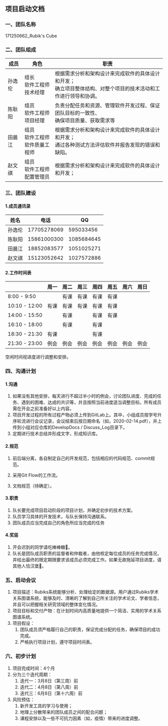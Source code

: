 ## 项目启动文档

### 一、团队名称

171250662_Rubik's Cube

### 二、团队组成

| 成员   | 角色                                   | 职责                                                         |
| ------ | -------------------------------------- | ------------------------------------------------------------ |
| 孙逸伦 | 组长<br/>软件工程师<br/>技术经理       | 根据需求分析和架构设计来完成软件的具体设计和开发；<br/>确立项目整体结构、对整个项目的技术活动和工作进行领导和协调。 |
| 陈耿阳 | 组员<br/>软件工程师<br/>项目经理       | 负责分配任务和资源、管理软件开发过程、保证团队目标的一致性、<br/>确保项目质量、获取需求等 |
| 田晨江 | 组员<br/>软件工程师<br/>软件质量工程师 | 根据需求分析和架构设计来完成软件的具体设计和开发；<br/>通过各种测试方法评估软件并报告发现的错误和缺陷。 |
| 赵文祺 | 组员<br/>软件工程师<br/>配置管理员     | 根据需求分析和架构设计来完成软件的具体设计和开发；<br/>      |

### 三、团队建设

#### 1.成员通讯录

| 姓名   | 电话        | QQ         |
| ------ | ----------- | ---------- |
| 孙逸伦 | 17705278069 | 595033456  |
| 陈耿阳 | 15861000300 | 1085684645 |
| 田晨江 | 18852083577 | 1051025271 |
| 赵文祺 | 15123052642 | 1027572886 |

#### 2.工作时间表

|               | 周一 | 周二 | 周三 | 周四 | 周五 | 周六 | 周日 |
| ------------- | ---- | ---- | ---- | ---- | ---- | ---- | ---- |
| 8:00 - 9:50   |      | 有课 | 有课 | 有课 | 有课 |      |      |
| 10:10 - 12:00 | 有课 | 有课 | 有课 | 有课 | 有课 |      |      |
| 14:00 - 15:50 |      | 有课 |      | 有课 | 有课 |      |      |
| 16:10 - 18:00 |      | 有课 |      | 有课 |      |      |      |
| 18:30 - 21:30 | 有课 |      |      | 有课 |      |      |      |
| 21:30 - 23:00 | 例会 | 例会 | 例会 | 例会 | 例会 | 例会 | 例会 |

空闲时间视进度进行调整和安排。

### 四、沟通计划

#### 1.沟通

1. 如果没有其他安排，每天进行不超过半小时的例会，讨论团队进度、完成的任务、遇到的困难、达成的共识等，并且按照当前进度适当调整目标。所有成员需在开会之前准备好以上内容。
2. 项目开发过程的所有过程产物必须上传到GitLab上。其中，小组成员按学号升序轮流进行会议记录，会议结束后按日期命名（如，2020-02-14.pdf），并上传到小组对应仓库的DevelopDocs / Discuss_Log目录下。
3. 定期进行技术总结并形成文字，形成知识库。

#### 2.规范

1. 前后端分离，各自制定自己的开发规范，包括相应的代码规范、commit规范。

2. 采用Git Flow的工作流。

3. 文档规范（待确定）。

#### 3.职责

1. 队长要完成项目启动阶段的项目计划，并确定初步的技术方案。
2. 队员学习具体的开发技术，与队长保持沟通联系。
3. 团队成员应当完成自己的角色所应当完成的任务


#### 4.奖惩

1. 开会迟到的同学请吃棒棒糖🍭。
2. 队长是团队成员职责的监督者和仲裁者，由他核定每位成员的任务完成情况，并给出最终的限定期限要求该成员必须完成工作。如果无故拖延项目进度，请其他人恰汉堡🍔。

### 五、启动会议

1. 项目描述：Rubiks系统能够分析、处理给定的数据源。用户通过Rubiks学术关系图谱系统，能够及时、清晰的了解到自己所关注的学术论文、学者信息，并且可以把握相关研究领域的整体变化情况。
2. 项目目标和交付产物：在计划时间内高质量地提供一个简洁、实用的学术关系图谱系统。
3. 项目假设：
   1. 团队成员须严格履行自己的职责，保证完成分配的任务，确保项目的成功完成。
   2. 严格执行项目计划，遵守项目时间表。

### 六、初步计划

1. 项目完成时间：4个月
2. 分为三个迭代周期：
   1. 迭代一：3月8日（第三周）前
   2. 迭代二：4月8日（第八周）前
   3. 迭代三：6月8日（第十六周）前
3. 风险预估：
   1. 新开发工具的学习与使用；
   2. 地理上分散带来的团队成员之间的配合问题；
   3. 课程安排以及一些不可抗力因素（如，疫情）带来的进度调整。